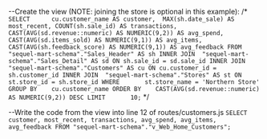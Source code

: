 --Create the view (NOTE: joining the store is optional in this example):
/*
    `
    SELECT		cu.customer_name AS customer, 
              MAX(sh.date_sale) AS most_recent,
              COUNT(sh.sale_id) AS transactions,
              CAST(AVG(sd.revenue::numeric) AS NUMERIC(9,2)) AS avg_spend,
              CAST(AVG(sd.items_sold) AS NUMERIC(9,1)) AS avg_items,
              CAST(AVG(sh.feedback_score) AS NUMERIC(9,1)) AS avg_feedback
    FROM 		  "sequel-mart-schema"."Sales_Header" AS sh
    INNER JOIN	"sequel-mart-schema"."Sales_Detail" AS sd ON sh.sale_id = sd.sale_id
    INNER JOIN 	"sequel-mart-schema"."Customers" AS cu ON cu.customer_id = sh.customer_id
    INNER JOIN	"sequel-mart-schema"."Stores" AS st ON st.store_id = sh.store_id
    WHERE 		st.store_name = 'Northern Store'
    GROUP BY	cu.customer_name
    ORDER BY 	CAST(AVG(sd.revenue::numeric) AS NUMERIC(9,2)) DESC
    LIMIT 		10;
    `
*/


--Write the code from the view into line 12 of routes/customers.js
    `
    SELECT customer, most_recent, transactions, avg_spend, avg_items, avg_feedback
    FROM "sequel-mart-schema"."v_Web_Home_Customers";
    `